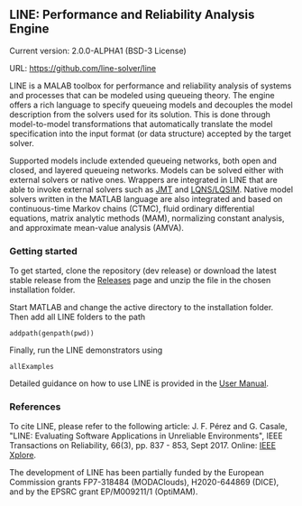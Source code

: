 ## LINE: Performance and Reliability Analysis Engine

Current version: 2.0.0-ALPHA1 (BSD-3 License)

URL: https://github.com/line-solver/line

LINE is a MALAB toolbox for performance and reliability analysis of systems and processes that can be modeled using queueing theory. The engine offers a rich language to specify queueing models and decouples the model description from the solvers used for its solution. This is done through model-to-model transformations that automatically translate the model specification into the input format (or data structure) accepted by the target solver.

Supported models include extended queueing networks, both open and closed, and layered queueing networks. Models can be solved either with external solvers or native ones. Wrappers are integrated in LINE that are able to invoke external solvers such as [JMT](http://jmt.sourceforge.net/) and [LQNS/LQSIM](http://www.sce.carleton.ca/rads/lqns/lqn-documentation/). Native model solvers written in the MATLAB language are also integrated and based on continuous-time Markov chains (CTMC), fluid ordinary differential equations, matrix analytic methods (MAM), normalizing constant analysis, and approximate mean-value analysis (AMVA). 

### Getting started

To get started, clone the repository (dev release) or download the latest stable release from the [Releases](https://github.com/line-solver/line/releases) page and unzip the file in the chosen installation folder.

Start MATLAB and change the active directory to the installation folder. Then add all LINE folders to the path
```
addpath(genpath(pwd))
```
Finally, run the LINE demonstrators using
```
allExamples
```
Detailed guidance on how to use LINE is provided in the [User Manual](https://github.com/line-solver/line/raw/master/doc/LINE.pdf).

### References

To cite LINE, please refer to the following article: J. F. Pérez and G. Casale, "LINE: Evaluating Software Applications in Unreliable Environments", IEEE Transactions on Reliability, 66(3), pp. 837 - 853, Sept 2017. Online: [IEEE Xplore](http://ieeexplore.ieee.org/document/7843645/).

The development of LINE has been partially funded by the European Commission grants FP7-318484 (MODAClouds), H2020-644869 (DICE), and by the EPSRC grant EP/M009211/1 (OptiMAM).
